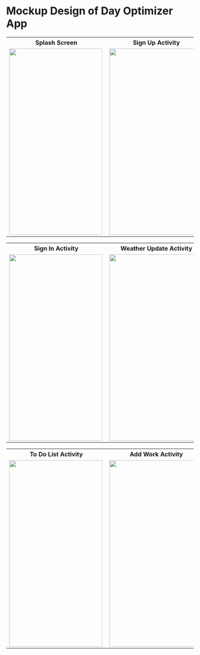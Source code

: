 # Mockup Design of Day Optimizer App
<table>
  <tr><th>Splash Screen</th><th>Sign Up Activity</th></tr>
  <tr><td><img align="left" alt="" height="500" width="250" src="https://github.com/Nushrat-Tarmin-Meem/Day_Optimizer_App/assets/127888834/f80c7b46-28e9-40ba-b203-402cacab46fc" ></td>
<td><img align="left" alt="" height="500" width="250" src="https://github.com/Nushrat-Tarmin-Meem/Day_Optimizer_App/assets/127888834/7a9de8eb-77a9-4a6c-8f14-13b6994de70c" ></td>
</table>
<table>
  <tr><th>Sign In Activity</th><th>Weather Update Activity</th></tr>
  <tr><td><img align="left" alt="" height="500" width="250" src="https://github.com/Nushrat-Tarmin-Meem/Day_Optimizer_App/assets/127888834/24c2611c-6264-4ee6-959e-9f78a8748150" ></td>
<td><img align="left" alt="" height="500" width="250" src="https://github.com/Nushrat-Tarmin-Meem/Day_Optimizer_App/assets/127888834/07d7b503-67e9-4fba-b210-e1e6e791c8d8" ></td>
</table>
<table>
  <tr><th>To Do List Activity</th><th>Add Work Activity</th></tr>
  <tr><td><img align="left" alt="" height="500" width="250" src="https://github.com/Nushrat-Tarmin-Meem/Day_Optimizer_App/assets/127888834/66cdd737-3578-494b-a842-42700631c8b0" ></td>
<td><img align="left" alt="" height="500" width="250" src="https://github.com/Nushrat-Tarmin-Meem/Day_Optimizer_App/assets/127888834/3a7f9b63-6cc6-4694-b16f-41c54683f443" ></td>
</table>
